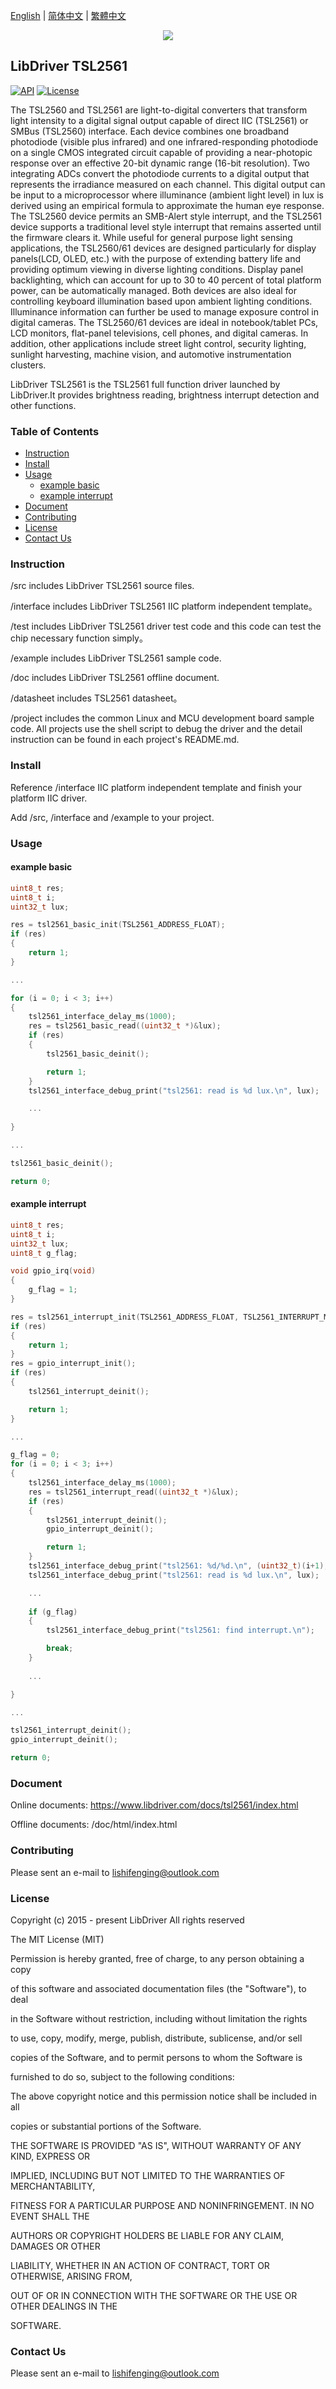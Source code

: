 [English](/README.md) | [ 简体中文](/README_zh-Hans.md) | [繁體中文](/README_zh-Hant.md)

<div align=center>
<img src="/doc/image/logo.png"/>
</div>

## LibDriver TSL2561

[![API](https://img.shields.io/badge/api-reference-blue)](https://www.libdriver.com/docs/tsl2561/index.html) [![License](https://img.shields.io/badge/license-MIT-brightgreen.svg)](/LICENSE)

The TSL2560 and TSL2561 are light-to-digital converters that transform light intensity to a digital signal output capable of
direct IIC (TSL2561) or SMBus (TSL2560) interface. Each device combines one broadband photodiode (visible plus infrared)
and one infrared-responding photodiode on a single CMOS integrated circuit capable of providing a near-photopic response over an effective 20-bit dynamic range (16-bit resolution). Two integrating ADCs convert the photodiode currents to a digital output that represents the irradiance measured on each channel. This digital output can be input to a microprocessor where illuminance (ambient light level) in lux is derived using an empirical formula to approximate the human eye response. The TSL2560 device
permits an SMB-Alert style interrupt, and the TSL2561 device supports a traditional level style interrupt that remains asserted
until the firmware clears it. While useful for general purpose light sensing applications, the TSL2560/61 devices are designed particularly for display panels(LCD, OLED, etc.) with the purpose of extending battery life and providing optimum viewing in diverse lighting conditions. Display panel backlighting, which can account for up to 30 to 40 percent of total platform power, can be automatically managed. Both devices are also ideal for controlling keyboard illumination based upon ambient lighting conditions. Illuminance information can further be used to manage exposure control in digital cameras. The TSL2560/61 devices are ideal in notebook/tablet PCs, LCD monitors, flat-panel televisions, cell phones, and digital cameras. In addition, other applications include street light control, security lighting, sunlight harvesting, machine vision, and automotive instrumentation clusters.

LibDriver TSL2561 is the TSL2561 full function driver launched by LibDriver.It provides brightness reading, brightness interrupt detection and other functions.

### Table of Contents

  - [Instruction](#Instruction)
  - [Install](#Install)
  - [Usage](#Usage)
    - [example basic](#example-basic)
    - [example interrupt](#example-interrupt)
  - [Document](#Document)
  - [Contributing](#Contributing)
  - [License](#License)
  - [Contact Us](#Contact-Us)

### Instruction

/src includes LibDriver TSL2561 source files.

/interface includes LibDriver TSL2561 IIC platform independent template。

/test includes LibDriver TSL2561 driver test code and this code can test the chip necessary function simply。

/example includes LibDriver TSL2561 sample code.

/doc includes LibDriver TSL2561 offline document.

/datasheet includes TSL2561 datasheet。

/project includes the common Linux and MCU development board sample code. All projects use the shell script to debug the driver and the detail instruction can be found in each project's README.md.

### Install

Reference /interface IIC platform independent template and finish your platform IIC driver.

Add /src, /interface and /example to your project.

### Usage

#### example basic

```C
uint8_t res;
uint8_t i;
uint32_t lux;

res = tsl2561_basic_init(TSL2561_ADDRESS_FLOAT);
if (res)
{
    return 1;
}

...

for (i = 0; i < 3; i++)
{
    tsl2561_interface_delay_ms(1000);
    res = tsl2561_basic_read((uint32_t *)&lux);
    if (res)
    {
        tsl2561_basic_deinit();

        return 1;
    }
    tsl2561_interface_debug_print("tsl2561: read is %d lux.\n", lux);

    ...
    
}

...

tsl2561_basic_deinit();

return 0;
```

#### example interrupt

```C
uint8_t res;
uint8_t i;
uint32_t lux;
uint8_t g_flag;

void gpio_irq(void)
{
    g_flag = 1;
}

res = tsl2561_interrupt_init(TSL2561_ADDRESS_FLOAT, TSL2561_INTERRUPT_MODE_EVERY_ADC_CYCLE, 10, 100);
if (res)
{
    return 1;
}
res = gpio_interrupt_init();
if (res)
{
    tsl2561_interrupt_deinit();

    return 1;
}

...

g_flag = 0;
for (i = 0; i < 3; i++)
{
    tsl2561_interface_delay_ms(1000);
    res = tsl2561_interrupt_read((uint32_t *)&lux);
    if (res)
    {
        tsl2561_interrupt_deinit();
        gpio_interrupt_deinit();

        return 1;
    }
    tsl2561_interface_debug_print("tsl2561: %d/%d.\n", (uint32_t)(i+1), (uint32_t)times);
    tsl2561_interface_debug_print("tsl2561: read is %d lux.\n", lux);

    ...
    
    if (g_flag)
    {
        tsl2561_interface_debug_print("tsl2561: find interrupt.\n");

        break;
    }
    
    ...

}

...

tsl2561_interrupt_deinit();
gpio_interrupt_deinit();

return 0;
```

### Document

Online documents: https://www.libdriver.com/docs/tsl2561/index.html

Offline documents: /doc/html/index.html

### Contributing

Please sent an e-mail to lishifenging@outlook.com

### License

Copyright (c) 2015 - present LibDriver All rights reserved



The MIT License (MIT) 



Permission is hereby granted, free of charge, to any person obtaining a copy

of this software and associated documentation files (the "Software"), to deal

in the Software without restriction, including without limitation the rights

to use, copy, modify, merge, publish, distribute, sublicense, and/or sell

copies of the Software, and to permit persons to whom the Software is

furnished to do so, subject to the following conditions: 



The above copyright notice and this permission notice shall be included in all

copies or substantial portions of the Software. 



THE SOFTWARE IS PROVIDED "AS IS", WITHOUT WARRANTY OF ANY KIND, EXPRESS OR

IMPLIED, INCLUDING BUT NOT LIMITED TO THE WARRANTIES OF MERCHANTABILITY,

FITNESS FOR A PARTICULAR PURPOSE AND NONINFRINGEMENT. IN NO EVENT SHALL THE

AUTHORS OR COPYRIGHT HOLDERS BE LIABLE FOR ANY CLAIM, DAMAGES OR OTHER

LIABILITY, WHETHER IN AN ACTION OF CONTRACT, TORT OR OTHERWISE, ARISING FROM,

OUT OF OR IN CONNECTION WITH THE SOFTWARE OR THE USE OR OTHER DEALINGS IN THE

SOFTWARE. 

### Contact Us

Please sent an e-mail to lishifenging@outlook.com